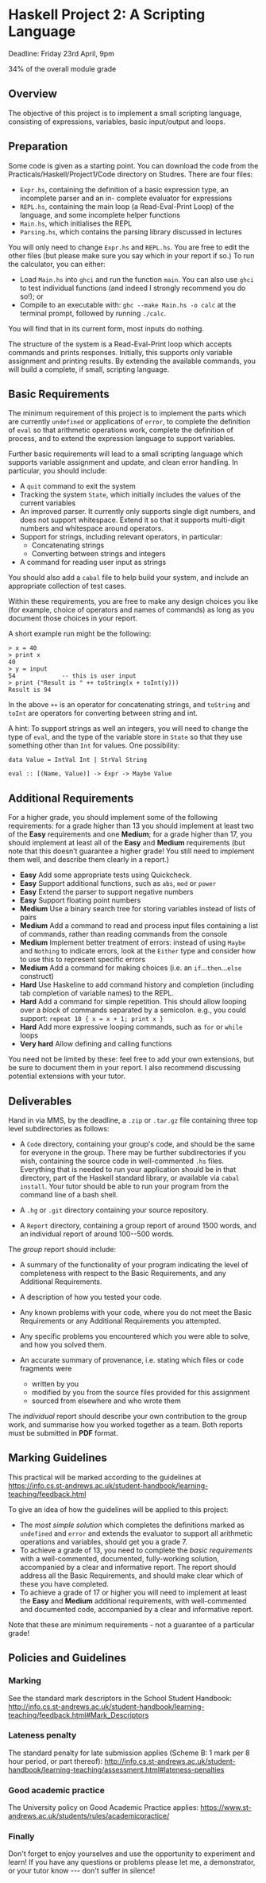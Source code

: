 
# Haskell Project 2: A Scripting Language

Deadline: Friday 23rd April, 9pm

34% of the overall module grade

## Overview

The objective of this project is to implement a small scripting language,
consisting of expressions, variables, basic input/output and loops.

## Preparation

Some code is given as a starting point. You can download the code from the
Practicals/Haskell/Project1/Code directory on Studres. There are four files:

* `Expr.hs`, containing the definition of a basic expression type, an
  incomplete parser and an in- complete evaluator for expressions
* `REPL.hs`, containing the main loop (a Read-Eval-Print Loop) of the
  language, and some incomplete helper functions
* `Main.hs`, which initialises the REPL
* `Parsing.hs`, which contains the parsing library discussed in lectures

You will only need to change `Expr.hs` and `REPL.hs`. You are free to edit the
other files (but please make sure you say which in your report if so.)
To run the calculator, you can either:

* Load `Main.hs` into `ghci` and run the function `main`. You can also use
  `ghci` to test individual functions (and indeed I strongly recommend you do
  so!); or
* Compile to an executable with: `ghc --make Main.hs -o calc` at the terminal
  prompt, followed by running `./calc`.

You will find that in its current form, most inputs do nothing.

The structure of the system is a Read-Eval-Print loop which accepts commands
and prints responses. Initially, this supports only variable assignment and
printing results. By extending the available commands, you will build a
complete, if small, scripting language.

## Basic Requirements

The minimum requirement of this project is to implement the parts which are
currently `undefined` or applications of `error`, to complete the definition of
`eval` so that arithmetic operations work, complete the definition of process,
and to extend the expression language to support variables.

Further basic requirements will lead to a small scripting language which
supports variable assignment and update, and clean error handling. In particular,
you should include:

* A `quit` command to exit the system
* Tracking the system `State`, which initially includes the values of the
  current variables
* An improved parser. It currently only supports single digit numbers, and
  does not support whitespace. Extend it so that it supports multi-digit
  numbers and whitespace around operators.
* Support for strings, including relevant operators, in particular:
    + Concatenating strings
    + Converting between strings and integers
* A command for reading user input as strings

You should also add a `cabal` file to help build your system, and include
an appropriate collection of test cases.

Within these requirements, you are free to make any design choices you like
(for example, choice of operators and names of commands) as long as you
document those choices in your report.

A short example run might be the following:

```
> x = 40
> print x
40
> y = input
54             -- this is user input
> print ("Result is " ++ toString(x + toInt(y)))
Result is 94
```

In the above `++` is an operator for concatenating strings, and
`toString` and `toInt` are operators for converting between string and int.

A hint: To support strings as well an integers, you will need to change the
type of `eval`, and the type of the variable store in `State` so that they use
something other than `Int` for values. One possibility:

```
data Value = IntVal Int | StrVal String

eval :: [(Name, Value)] -> Expr -> Maybe Value
```

## Additional Requirements

For a higher grade, you should implement some of the following requirements:
for a grade higher than 13 you should implement at least two of the **Easy**
requirements and one **Medium**; for a grade higher than 17, you should
implement at least all of the **Easy** and **Medium** requirements (but note
that this doesn’t guarantee a higher grade! You still need to implement them
well, and describe them clearly in a report.)

* **Easy** Add some appropriate tests using Quickcheck.
* **Easy** Support additional functions, such as `abs`, `mod` or `power`
* **Easy** Extend the parser to support negative numbers
* **Easy** Support floating point numbers
* **Medium** Use a binary search tree for storing variables instead of lists
  of pairs
* **Medium** Add a command to read and process input files containing a list of
  commands, rather than reading commands from the console
* **Medium** Implement better treatment of errors: instead of using
  `Maybe` and `Nothing` to indicate errors, look at the `Either` type and
  consider how to use this to represent specific errors
* **Medium** Add a command for making choices (i.e. an `if`...`then`...`else`
  construct)
* **Hard** Use Haskeline to add command history and completion
  (including tab completion of variable names) to the REPL.
* **Hard** Add a command for simple repetition. This should allow looping over
  a *block* of commands separated by a semicolon.  e.g., you could support:
  `repeat 10 { x = x + 1; print x }`
* **Hard** Add more expressive looping commands, such as `for` or `while` loops
* **Very hard** Allow defining and calling functions

You need not be limited by these: feel free to add your own extensions, but
be sure to document them in your report. I also recommend discussing potential
extensions with your tutor.

## Deliverables

Hand in via MMS, by the deadline, a `.zip` or `.tar.gz` file
containing three top level subdirectories as follows:

- A `Code` directory, containing your group's code, and should be the same for
  everyone in the group. There may be further subdirectories if you wish,
  containing the source code in well-commented `.hs` files.
  Everything that is needed to run your application should be in that directory,
  part of the Haskell standard library, or available via `cabal install`.
  Your tutor should be able to run your program from the command line
  of a bash shell.

- A `.hg` or `.git` directory containing your source repository.

- A `Report` directory, containing a group report of around 1500
    words, and an individual report of around 100--500 words.
   
The *group* report should include:

- A summary of the functionality of your program indicating the level of
  completeness with respect to the Basic Requirements, and any Additional
  Requirements.
- A description of how you tested your code.
- Any known problems with your code, where you do not meet the Basic
  Requirements or any Additional Requirements you attempted.
- Any specific problems you encountered which you were able to solve, and how
  you solved them.
- An accurate summary of provenance, i.e. stating which files or code fragments
  were

    - written by you
    - modified by you from the source files provided for this assignment
    - sourced from elsewhere and who wrote them

The *individual* report should describe your own contribution to the
group work, and summarise how you worked together as a team.
Both reports must be submitted in **PDF** format.

## Marking Guidelines

This practical will be marked according to the guidelines
at 
<https://info.cs.st-andrews.ac.uk/student-handbook/learning-teaching/feedback.html>

To give an idea of how the guidelines will be applied to this project:

- The *most simple solution* which completes the definitions marked as
  `undefined` and `error` and extends the evaluator to support all arithmetic
  operations and variables, should get you a grade 7.
- To achieve a grade of 13, you need to complete the *basic requirements* with
  a well-commented, documented, fully-working solution, accompanied by a clear
  and informative report.  The report should address all the Basic
  Requirements, and should make clear which of these you have completed.
- To achieve a grade of 17 or higher you will need to implement at least the
  **Easy** and **Medium** additional requirements, with well-commented and
  documented code, accompanied by a clear and informative report.

Note that these are minimum requirements - not a guarantee of a particular
grade!

## Policies and Guidelines

### Marking

See the standard mark descriptors in the School Student Handbook:
<http://info.cs.st-andrews.ac.uk/student-handbook/learning-teaching/feedback.html#Mark_Descriptors>

### Lateness penalty

The standard penalty for late submission applies (Scheme B: 1 mark per 8 hour period, or part thereof):
<http://info.cs.st-andrews.ac.uk/student-handbook/learning-teaching/assessment.html#lateness-penalties>

### Good academic practice

The University policy on Good Academic Practice applies:
<https://www.st-andrews.ac.uk/students/rules/academicpractice/>

### Finally

Don't forget to enjoy yourselves and use the opportunity to experiment and
learn! If you have any questions or problems please let me, a demonstrator,
or your tutor know --- don't suffer in silence!


